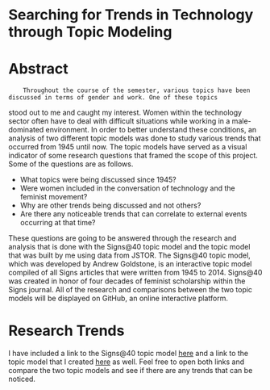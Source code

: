 # Searching for Trends in Technology through Topic Modeling

#   Abstract

        Throughout the course of the semester, various topics have been discussed in terms of gender and work. One of these topics 
  stood out to me and caught my interest. Women within the technology sector often have to deal with difficult situations while working 
  in a male-dominated environment. 
  In order to better understand these conditions, an analysis of two different topic models was done to 
  study various trends that occurred from 1945 until now. The topic models have served as a visual indicator of some research questions 
  that framed the scope of this project. Some of the questions are as follows. 
  
  * What topics were being discussed since 1945?
  * Were women included in the conversation of technology and the feminist movement? 
  * Why are other trends being discussed and not others?
  * Are there any noticeable trends that can correlate to external events occurring at that time?
  
  These questions are going to be answered through the research and analysis that is done with the Signs@40 topic model and the topic model that was built by me using data from JSTOR. The Signs@40 topic model, which was developed by Andrew Goldstone, is an interactive topic model compiled of all Signs articles that were written from 1945 to 2014. Signs@40 was created in honor of four decades of feminist scholarship within the Signs journal. All of the research and comparisons between the two topic models will be displayed on GitHub, an online interactive platform.
  
  # Research Trends
  
  I have included a link to the Signs@40 topic model [here](http://signsat40.signsjournal.org/topic-model/) and a link to the topic model that I created [here](https://kaydub14.github.io/dh-topic-models-2/) as well. Feel free to open both links and compare the two topic models and see if there are any trends that can be noticed. 
  
  
